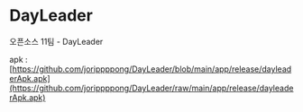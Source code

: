# DayLeader
오픈소스 11팀 - DayLeader

apk : [https://github.com/jorippppong/DayLeader/blob/main/app/release/dayleaderApk.apk](https://github.com/jorippppong/DayLeader/raw/main/app/release/dayleaderApk.apk)
